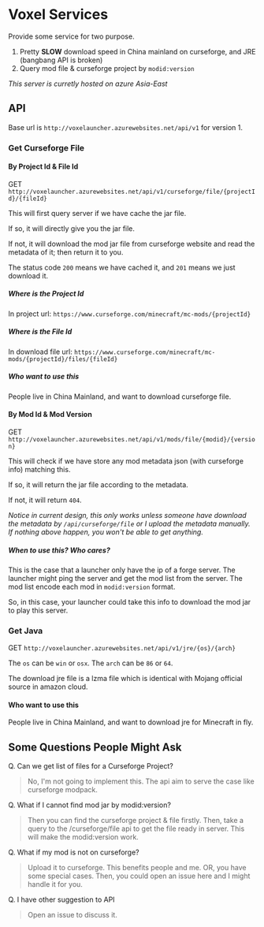 # Voxel Services

Provide some service for two purpose.

1. Pretty **SLOW** download speed in China mainland on curseforge, and JRE (bangbang API is broken)
2. Query mod file & curseforge project by `modid:version`

*This server is curretly hosted on azure Asia-East*

## API

Base url is `http://voxelauncher.azurewebsites.net/api/v1` for version 1.

### Get Curseforge File

#### By Project Id & File Id

GET `http://voxelauncher.azurewebsites.net/api/v1/curseforge/file/{projectId}/{fileId}`

This will first query server if we have cache the jar file.

If so, it will directly give you the jar file.

If not, it will download the mod jar file from curseforge website and read the metadata of it; then return it to you.

The status code `200` means we have cached it, and `201` means we just download it. 

##### Where is the Project Id

In project url: `https://www.curseforge.com/minecraft/mc-mods/{projectId}`

##### Where is the File Id

In download file url: `https://www.curseforge.com/minecraft/mc-mods/{projectId}/files/{fileId}`

##### Who want to use this

People live in China Mainland, and want to download curseforge file.

#### By Mod Id & Mod Version

GET `http://voxelauncher.azurewebsites.net/api/v1/mods/file/{modid}/{version}`

This will check if we have store any mod metadata json (with curseforge info) matching this.

If so, it will return the jar file according to the metadata.

If not, it will return `404`.

*Notice in current design, this only works unless someone have download the metadata by `/api/curseforge/file` or I upload the metadata manually. If nothing above happen, you won't be able to get anything.*

##### When to use this? Who cares? 

This is the case that a launcher only have the ip of a forge server. The launcher might ping the server and get the mod list from the server. The mod list encode each mod in `modid:version` format.

So, in this case, your launcher could take this info to download the mod jar to play this server.

### Get Java 

GET `http://voxelauncher.azurewebsites.net/api/v1/jre/{os}/{arch}`

The `os` can be `win` or `osx`. The `arch` can be `86` or `64`.

The download jre file is a lzma file which is identical with Mojang official source in amazon cloud.

#### Who want to use this

People live in China Mainland, and want to download jre for Minecraft in fly.

## Some Questions People Might Ask

Q. Can we get list of files for a Curseforge Project?

> No, I'm not going to implement this. The api aim to serve the case like curseforge modpack. 

Q. What if I cannot find mod jar by modid:version?

> Then you can find the curseforge project & file firstly. Then, take a query to the /curseforge/file api to get the file ready in server. This will make the modid:version work. 

Q. What if my mod is not on curseforge?

> Upload it to curseforge. This benefits people and me. OR, you have some special cases. Then, you could open an issue here and I might handle it for you.

Q. I have other suggestion to API

> Open an issue to discuss it.

